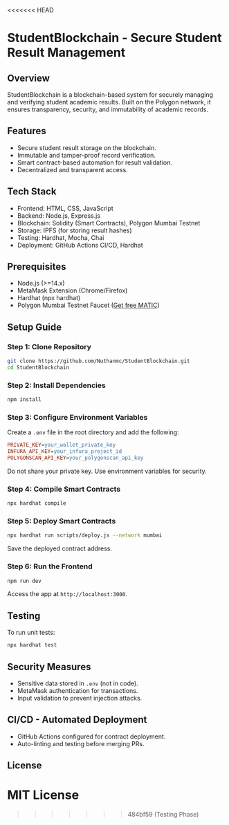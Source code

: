 <<<<<<< HEAD
# StudentBlockchain - Secure Student Result Management  

## Overview  
StudentBlockchain is a blockchain-based system for securely managing and verifying student academic results. Built on the Polygon network, it ensures transparency, security, and immutability of academic records.  

## Features  
- Secure student result storage on the blockchain.  
- Immutable and tamper-proof record verification.  
- Smart contract-based automation for result validation.  
- Decentralized and transparent access.  

## Tech Stack  
- Frontend: HTML, CSS, JavaScript  
- Backend: Node.js, Express.js  
- Blockchain: Solidity (Smart Contracts), Polygon Mumbai Testnet  
- Storage: IPFS (for storing result hashes)  
- Testing: Hardhat, Mocha, Chai  
- Deployment: GitHub Actions CI/CD, Hardhat  

## Prerequisites  
- Node.js (>=14.x)  
- MetaMask Extension (Chrome/Firefox)  
- Hardhat (npx hardhat)  
- Polygon Mumbai Testnet Faucet ([Get free MATIC](https://faucet.polygon.technology/))  

## Setup Guide  

### Step 1: Clone Repository  
```sh  
git clone https://github.com/Nuthanmc/StudentBlockchain.git  
cd StudentBlockchain  
```  

### Step 2: Install Dependencies  
```sh  
npm install  
```  

### Step 3: Configure Environment Variables  
Create a `.env` file in the root directory and add the following:  

```ini  
PRIVATE_KEY=your_wallet_private_key  
INFURA_API_KEY=your_infura_project_id  
POLYGONSCAN_API_KEY=your_polygonscan_api_key  
```  

Do not share your private key. Use environment variables for security.  

### Step 4: Compile Smart Contracts  
```sh  
npx hardhat compile  
```  

### Step 5: Deploy Smart Contracts  
```sh  
npx hardhat run scripts/deploy.js --network mumbai  
```  
Save the deployed contract address.  

### Step 6: Run the Frontend  
```sh  
npm run dev  
```  
Access the app at `http://localhost:3000`.  

## Testing  
To run unit tests:  
```sh  
npx hardhat test  
```  

## Security Measures  
- Sensitive data stored in `.env` (not in code).  
- MetaMask authentication for transactions.  
- Input validation to prevent injection attacks.  

## CI/CD - Automated Deployment  
- GitHub Actions configured for contract deployment.  
- Auto-linting and testing before merging PRs.  

## License  
MIT License  
=======

>>>>>>> 484bf59 (Testing Phase)

